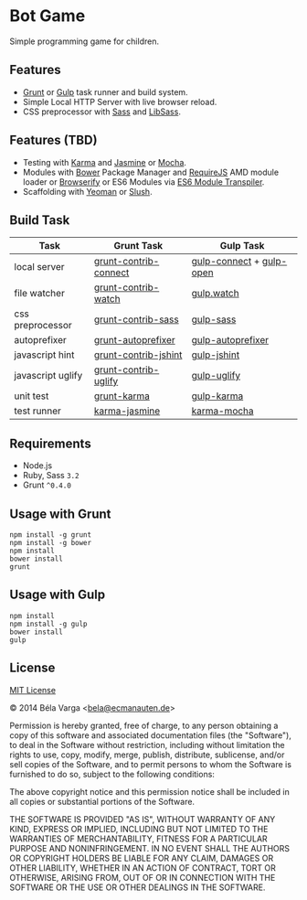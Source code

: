Bot Game
====================

Simple programming game for children.

Features
-------

- [Grunt](http://gruntjs.com/) or [Gulp](http://gulpjs.com/) task runner and build system.
- Simple Local HTTP Server with live browser reload.
- CSS preprocessor with [Sass](http://sass-lang.com/) and [LibSass](http://libsass.org/).

Features (TBD)
-------

- Testing with [Karma](http://karma-runner.github.io/0.12/index.html) and [Jasmine](http://jasmine.github.io/2.0/introduction.html) or [Mocha](http://visionmedia.github.io/mocha/).
- Modules with [Bower](http://bower.io/) Package Manager and [RequireJS](http://requirejs.org/) AMD module loader or [Browserify](http://browserify.org/) or ES6 Modules via [ES6 Module Transpiler](http://esnext.github.io/es6-module-transpiler/).
- Scaffolding with [Yeoman](http://yeoman.io/) or [Slush](http://slushjs.github.io/#/).

Build Task
-------

| Task | Grunt Task | Gulp Task |
| --------- | ----------- | ----------- |
| local server | [grunt-contrib-connect](https://github.com/gruntjs/grunt-contrib-connect) | [gulp-connect](https://github.com/avevlad/gulp-connect) + [gulp-open](https://github.com/stevelacy/gulp-open) |
| file watcher | [grunt-contrib-watch](https://github.com/gruntjs/grunt-contrib-watch) | [gulp.watch](https://github.com/gulpjs/gulp/blob/master/docs/API.md#gulpwatchglob--opts-tasks-or-gulpwatchglob--opts-cb) |
| css preprocessor | [grunt-contrib-sass](https://github.com/gruntjs/grunt-contrib-sass) | [gulp-sass](https://www.npmjs.org/package/gulp-sass) |
| autoprefixer | [grunt-autoprefixer](https://github.com/nDmitry/grunt-autoprefixer) | [gulp-autoprefixer](https://github.com/sindresorhus/gulp-autoprefixer) |
| javascript hint | [grunt-contrib-jshint](https://github.com/gruntjs/grunt-contrib-jshint) | [gulp-jshint](https://github.com/spenceralger/gulp-jshint) |
| javascript uglify | [grunt-contrib-uglify](https://github.com/gruntjs/grunt-contrib-uglify) | [gulp-uglify](https://github.com/terinjokes/gulp-uglify) |
| unit test | [grunt-karma](https://github.com/karma-runner/grunt-karma) | [gulp-karma](https://github.com/lazd/gulp-karma) |
| test runner | [karma-jasmine](https://github.com/karma-runner/karma-jasmine) | [karma-mocha](https://github.com/karma-runner/karma-mocha) |

Requirements
-------

- Node.js
- Ruby, Sass `3.2`
- Grunt `^0.4.0`

Usage with Grunt
-------
	npm install -g grunt
	npm install -g bower
    npm install
    bower install
    grunt
    
Usage with Gulp
-------

    npm install
    npm install -g gulp
    bower install
    gulp

License
-------

[MIT License](http://www.opensource.org/licenses/mit-license.php)

&copy; 2014 Béla Varga &lt;bela@ecmanauten.de&gt;

Permission is hereby granted, free of charge, to any person obtaining a copy of this software and associated documentation files (the "Software"), to deal in the Software without restriction, including without limitation the rights to use, copy, modify, merge, publish, distribute, sublicense, and/or sell copies of the Software, and to permit persons to whom the Software is furnished to do so, subject to the following conditions:

The above copyright notice and this permission notice shall be included in all copies or substantial portions of the Software.

THE SOFTWARE IS PROVIDED "AS IS", WITHOUT WARRANTY OF ANY KIND, EXPRESS OR IMPLIED, INCLUDING BUT NOT LIMITED TO THE WARRANTIES OF MERCHANTABILITY, FITNESS FOR A PARTICULAR PURPOSE AND NONINFRINGEMENT. IN NO EVENT SHALL THE AUTHORS OR COPYRIGHT HOLDERS BE LIABLE FOR ANY CLAIM, DAMAGES OR OTHER LIABILITY, WHETHER IN AN ACTION OF CONTRACT, TORT OR OTHERWISE, ARISING FROM, OUT OF OR IN CONNECTION WITH THE SOFTWARE OR THE USE OR OTHER DEALINGS IN THE SOFTWARE.
